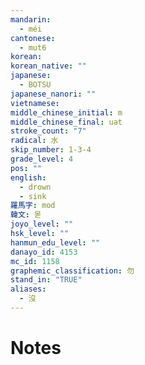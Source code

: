 ```yaml
---
mandarin:
  - méi
cantonese:
  - mut6
korean:
korean_native: ""
japanese:
  - BOTSU
japanese_nanori: ""
vietnamese:
middle_chinese_initial: m
middle_chinese_final: uət
stroke_count: "7"
radical: 水
skip_number: 1-3-4
grade_level: 4
pos: ""
english:
  - drown
  - sink
羅馬字: mod
韓文: 몯
joyo_level: ""
hsk_level: ""
hanmun_edu_level: ""
danayo_id: 4153
mc_id: 1158
graphemic_classification: 勿
stand_in: "TRUE"
aliases:
  - 沒
---
```


# Notes
